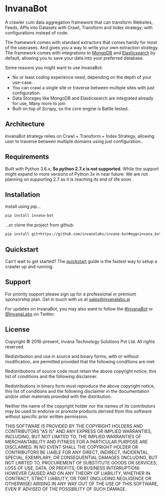 # InvanaBot

A crawler cum data aggregation framework that can transform Websites, Feeds, APIs into Datasets with Crawl,
Transform and Index strategy; with configurations instead of code.
 
The framework comes with standard extractors that comes handy for most of the usecases. And gives you a way to 
write your own extraction strategy. The framework comes with integrations to [MongoDB](https://www.mongodb.com/)
 and [Elasticsearch](https://www.elastic.co/products/elasticsearch) by default, 
allowing you to save your data into your preferred database.

Some reasons you might want to use InvanaBot:

- No or least coding experience need, depending on the depth of your use-case.
- You can crawl a single site or traverse between multiple sites with just configuration.
- Data Storages like MongoDB and Elasticsearch are integrated already for use, Many more to join
- Built on top of Scrapy, so the core engine is Battle tested.

## Architecture

InvanaBot strategy relies on Crawl + Transform + Index Strategy, allowing user to traverse between 
multiple domains using just configuration..


## Requirements

Built with Python 3.6.x, **So python 2.7.x is not supported**. While the support might expand to
 more versions of Python 3x in near future. We are not planning on supporting 2.7 
 as it is reaching its end of life soon.
 

## Installation

Install using pip...

```bash
pip install invana-bot
```

...or clone the project from github.

```bash
pip install git+https://github.com/invanalabs/invana-bot#egg=invana_bot
```

## Quickstart

Can't wait to get started? The [quickstart](tutorials/quickstart.md) guide is the fastest way to setup a crawler up and running.
 
 
## Support

For priority support please sign up for a professional or premium sponsorship plan. Get in touch with us 
at [sales@invanalabs.ai](emailto:sales@invanalabs.ai)

For updates on InvanaBot, you may also want to follow the [#InvanaBot](https://twitter.com/hashtag/InvanaBot?lang=en)
 or [@InvanaLabs](https://twitter.com/invanalabs) on Twitter.


## License


Copyright © 2016-present, Invana Technology Solutions Pvt Ltd. All rights reserved.

Redistribution and use in source and binary forms, with or without modification, 
are permitted provided that the following conditions are met:

Redistributions of source code must retain the above copyright notice, 
this list of conditions and the following disclaimer.

Redistributions in binary form must reproduce the above copyright notice, 
this list of conditions and the following disclaimer in the documentation and/or 
other materials provided with the distribution.

Neither the name of the copyright holder nor the names of its contributors may 
be used to endorse or promote products derived from this software without 
specific prior written permission.

THIS SOFTWARE IS PROVIDED BY THE COPYRIGHT HOLDERS AND CONTRIBUTORS "AS IS" 
AND ANY EXPRESS OR IMPLIED WARRANTIES, INCLUDING, BUT NOT LIMITED TO, THE 
IMPLIED WARRANTIES OF MERCHANTABILITY AND FITNESS FOR A PARTICULAR PURPOSE 
ARE DISCLAIMED. IN NO EVENT SHALL THE COPYRIGHT HOLDER OR CONTRIBUTORS BE 
LIABLE FOR ANY DIRECT, INDIRECT, INCIDENTAL, SPECIAL, EXEMPLARY, OR CONSEQUENTIAL 
DAMAGES (INCLUDING, BUT NOT LIMITED TO, PROCUREMENT OF SUBSTITUTE GOODS OR SERVICES; 
LOSS OF USE, DATA, OR PROFITS; OR BUSINESS INTERRUPTION) HOWEVER CAUSED AND ON ANY 
THEORY OF LIABILITY, WHETHER IN CONTRACT, STRICT LIABILITY, OR TORT (INCLUDING 
NEGLIGENCE OR OTHERWISE) ARISING IN ANY WAY OUT OF THE USE OF THIS SOFTWARE, 
EVEN IF ADVISED OF THE POSSIBILITY OF SUCH DAMAGE.